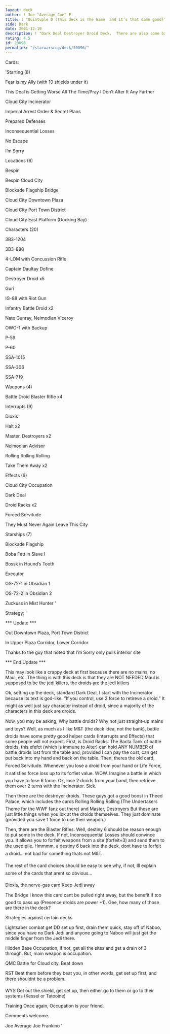 ```yaml
---
layout: deck
author: ! Joe "Average Joe" F.
title: ! "Quintuple D (This deck is The Game  and it’s that damn good)"
side: Dark
date: 2001-12-19
description: ! "Dark Deal Destroyer Droid Deck.  There are also some battle droids in there to.  Dominate Cloud City with Trade Federation troops."
rating: 4.5
id: 20096
permalink: "/starwarsccg/deck/20096/"
---
```

Cards: 

'Starting (8)

Fear is my Ally (with 10 shields under it)

This Deal is Getting Worse All The Time/Pray I Don’t Alter It Any Farther

Cloud City Incinerator

Imperial Arrest Order & Secret Plans

Prepared Defenses

Inconsequential Losses

No Escape

I’m Sorry


Locations (6)

Bespin

Bespin Cloud City

Blockade Flagship Bridge

Cloud City Downtown Plaza

Cloud City Port Town District

Cloud City East Platform (Docking Bay)


Characters (20)

3B3-1204

3B3-888

4-LOM with Concussion Rifle

Captain Daultay Dofine

Destroyer Droid x5

Guri

IG-88 with Riot Gun

Infantry Battle Droid x2

Nate Gunray, Neimodian Viceroy

OWO-1 with Backup

P-59

P-60

SSA-1015

SSA-306

SSA-719


Waepons (4)

Battle Droid Blaster Rifle x4


Interrupts (9)

Dioxis

Halt x2

Master, Destroyers x2

Neimodian Advisor

Rolling Rolling Rolling

Take Them Away x2


Effects (6)

Cloud City Occupation

Dark Deal

Droid Racks x2

Forced Servitude

They Must Never Again Leave This City


Starships (7)

Blockade Flagship

Boba Fett in Slave I

Bossk in Hound’s Tooth

Executor

OS-72-1 in Obsidian 1

OS-72-2 in Obsidian 2

Zuckuss in Mist Hunter '

Strategy: '

*** Update ***

Out Downtown Plaza, Port Town District

In Upper Plaza Corridor, Lower Corridor

Thanks to the guy that noted that I’m Sorry only pulls interior site

*** End Update ***

This may look like a crappy deck at first because there are no mains, no Maul, etc.  The thing is with this deck is that they are NOT NEEDED  Maul is supposed to be the jedi killers, the droids are the jedi killers  


Ok, setting up the deck, standard Dark Deal, I start with the Incinerator because its text is god-like.  ”If you control, use 2 force to retireve a droid.”  It might as well just say character instead of droid, since a majority of the characters in this deck are droids.  


Now, you may be asking, Why battle droids?  Why not just straight-up mains and toys?  Well, as much as I like M&T (the deck idea, not the bank), battle droids have some pretty good helper cards (Interrupts and Effects) that some people will not expect.  First, is Droid Racks.  The Bacta Tank of battle droids, this efefct (which is immune to Alter) can hold ANY NUMBER of battle droids lost from the table and, provided I can pay the cost, can get put back into my hand and back on the table.  Then, theres the old card, Forced Servitude.  Whenever you lose a droid from your hand or Life Force, it satisfies force loss up to its forfiet value.  WOW.  Imagine a battle in which you have to lose 6 force.  Ok, lose 2 droids from your hand, then retrieve them over 2 turns with the Incinerator.  Sick.  


Then there are the destroyer droids.  These guys got a good boost in Theed Palace, which includes the cards Rolling Rolling Rolling (The Undertakers Theme for the WWF fanz out there) and Master, Destroyers  But these are just little things when you lok at the droids themselves.  They just dominate (provided you save 1 force to use their weapon.)  


Then, there are the Blaster Rifles.  Well, destiny 6 should be reason enough to put some in the deck.  If not, Inconsequential Losses should convince you.  It allows you to forfeit weapons from a site (forfeit=3) and send them to the used pile.  Hmmmm, a destiny 6 back into the deck, dont have to forfeit a droid... not bad for something thats not M&T.  


The rest of the card choices should be easy to see why, if not, Ill explain some of the cards that arent so obvious... 

Dioxis, the nerve-gas card  Keep Jedi away  

The Bridge  I know this card cant be pulled right away, but the benefit if too good to pass up (Presence droids are power +1).  Gee, how many of those are there in the deck?  


Strategies against certain decks  

Lightsaber combat get DD set up first, drain them quick, stay off of Naboo, since you have no Dark Jedi and anyone going to Naboo will just get the middle finger from the Jedi there.

Hidden Base Occupation, if not, get all the sites and get a drain of 3 through.  But, main weapon is occupation.  

QMC Battle for Cloud city.  Beat down  

RST Beat them before they beat you, in other words, get set up first, and there shouldnt be a problem.  

WYS Get out the shield, get set up, then either go to them or go to their systems (Kessel or Tatooine)

Training Once again, Occupation is your friend.  


Comments welcome.  

Joe Average Joe Frankino    '
